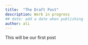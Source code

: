 ```yaml
---
title:  "The Draft Post"
description: Work in progress
## date: add a date when publishing
author: ali
---
```


This will be our first post
